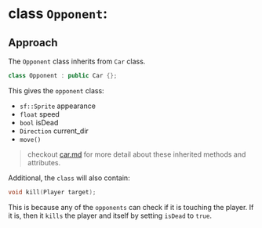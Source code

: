 # class `Opponent`:
## Approach
The `Opponent` class inherits from `Car` class.
```cpp
class Opponent : public Car {}; 
```
This gives the `opponent` class:
- `sf::Sprite` appearance
- `float` speed
- `bool` isDead
- `Direction` current_dir
- `move()`
> checkout [car.md](./car.md) for more detail about these inherited methods and attributes.

Additional, the `class` will also contain:
```cpp
void kill(Player target);
```
This is because any of the `opponents` can check if it is touching the player. 
If it is, then it `kills` the player and itself by setting `isDead` to `true`.